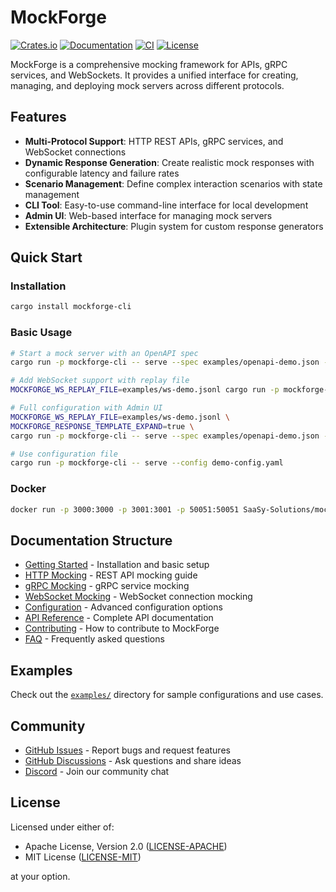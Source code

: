 # MockForge

[![Crates.io](https://img.shields.io/crates/v/mockforge.svg)](https://crates.io/crates/mockforge)
[![Documentation](https://docs.rs/mockforge/badge.svg)](https://docs.rs/mockforge)
[![CI](https://github.com/SaaSy-Solutions/mockforge/workflows/CI/badge.svg)](https://github.com/SaaSy-Solutions/mockforge/actions)
[![License](https://img.shields.io/badge/license-MIT%20OR%20Apache--2.0-blue.svg)](https://github.com/SaaSy-Solutions/mockforge/blob/main/LICENSE)

MockForge is a comprehensive mocking framework for APIs, gRPC services, and WebSockets. It provides a unified interface for creating, managing, and deploying mock servers across different protocols.

## Features

- **Multi-Protocol Support**: HTTP REST APIs, gRPC services, and WebSocket connections
- **Dynamic Response Generation**: Create realistic mock responses with configurable latency and failure rates
- **Scenario Management**: Define complex interaction scenarios with state management
- **CLI Tool**: Easy-to-use command-line interface for local development
- **Admin UI**: Web-based interface for managing mock servers
- **Extensible Architecture**: Plugin system for custom response generators

## Quick Start

### Installation

```bash
cargo install mockforge-cli
```

### Basic Usage

```bash
# Start a mock server with an OpenAPI spec
cargo run -p mockforge-cli -- serve --spec examples/openapi-demo.json --http-port 3000

# Add WebSocket support with replay file
MOCKFORGE_WS_REPLAY_FILE=examples/ws-demo.jsonl cargo run -p mockforge-cli -- serve --ws-port 3001

# Full configuration with Admin UI
MOCKFORGE_WS_REPLAY_FILE=examples/ws-demo.jsonl \
MOCKFORGE_RESPONSE_TEMPLATE_EXPAND=true \
cargo run -p mockforge-cli -- serve --spec examples/openapi-demo.json --admin --admin-port 9080

# Use configuration file
cargo run -p mockforge-cli -- serve --config demo-config.yaml
```

### Docker

```bash
docker run -p 3000:3000 -p 3001:3001 -p 50051:50051 SaaSy-Solutions/mockforge
```

## Documentation Structure

- [Getting Started](getting-started.md) - Installation and basic setup
- [HTTP Mocking](http-mocking.md) - REST API mocking guide
- [gRPC Mocking](grpc-mocking.md) - gRPC service mocking
- [WebSocket Mocking](websocket-mocking.md) - WebSocket connection mocking
- [Configuration](configuration.md) - Advanced configuration options
- [API Reference](api-reference.md) - Complete API documentation
- [Contributing](contributing.md) - How to contribute to MockForge
- [FAQ](faq.md) - Frequently asked questions

## Examples

Check out the [`examples/`](../examples/) directory for sample configurations and use cases.

## Community

- [GitHub Issues](https://github.com/SaaSy-Solutions/mockforge/issues) - Report bugs and request features
- [GitHub Discussions](https://github.com/SaaSy-Solutions/mockforge/discussions) - Ask questions and share ideas
- [Discord](https://discord.gg/mockforge) - Join our community chat

## License

Licensed under either of:

- Apache License, Version 2.0 ([LICENSE-APACHE](https://github.com/SaaSy-Solutions/mockforge/blob/main/LICENSE-APACHE))
- MIT License ([LICENSE-MIT](https://github.com/SaaSy-Solutions/mockforge/blob/main/LICENSE-MIT))

at your option.

